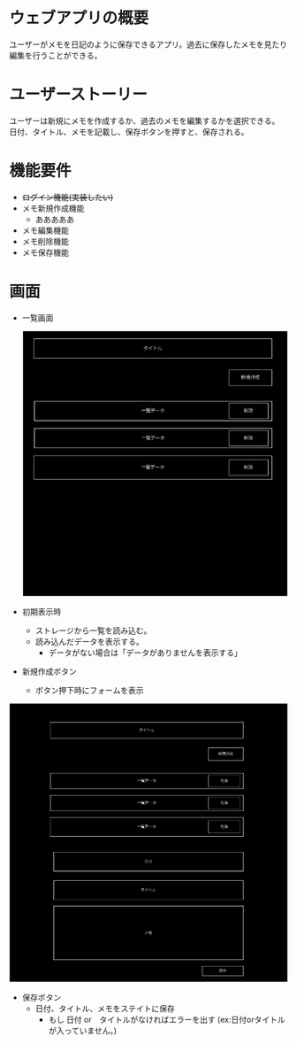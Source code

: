 # ウェブアプリの概要

ユーザーがメモを日記のように保存できるアプリ。過去に保存したメモを見たり編集を行うことができる。

# ユーザーストーリー

ユーザーは新規にメモを作成するか、過去のメモを編集するかを選択できる。
日付、タイトル、メモを記載し、保存ボタンを押すと、保存される。

# 機能要件

- ~~ログイン機能(実装したい)~~
- メモ新規作成機能
  - あああああ
- メモ編集機能
- メモ削除機能
- メモ保存機能

# 画面

- 一覧画面

  ![Test Image 3](./public/名称未設定ファイル.drawio.png)

- 初期表示時

  - ストレージから一覧を読み込む。
  - 読み込んだデータを表示する。
    - データがない場合は「データがありませんを表示する」

- 新規作成ボタン
  - ボタン押下時にフォームを表示

![New Create](./public/新規作成ボタン.png)

- 保存ボタン
  - 日付、タイトル、メモをステイトに保存
    - もし 日付 or　タイトルがなければエラーを出す (ex:日付orタイトルが入っていません。)
